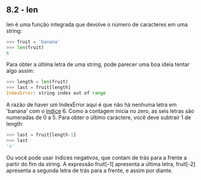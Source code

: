 ## 8.2 - len

len é uma função integrada que devolve o número de caracteres em uma string:


```python
>>> fruit = 'banana'
>>> len(fruit)
6
```

Para obter a última letra de uma string, pode parecer uma boa ideia tentar algo assim:


```python
>>> length = len(fruit)
>>> last = fruit[length]
IndexError: string index out of range
```

A razão de haver um IndexError aqui é que não há nenhuma letra em 'banana' com o [índice](12-glossario.md#índice) 6. Como a contagem inicia no zero, as seis letras são numeradas de 0 a 5. Para obter o último caractere, você deve subtrair 1 de length:


```python
>>> last = fruit[length-1]
>>> last
'a'
```

Ou você pode usar índices negativos, que contam de trás para a frente a partir do fim da string. A expressão fruit[-1] apresenta a última letra, fruit[-2] apresenta a segunda letra de trás para a frente, e assim por diante.
